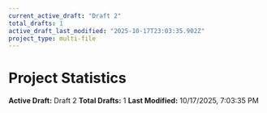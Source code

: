 ```yaml
---
current_active_draft: "Draft 2"
total_drafts: 1
active_draft_last_modified: "2025-10-17T23:03:35.902Z"
project_type: multi-file
---
```


# Project Statistics

**Active Draft:** Draft 2
**Total Drafts:** 1
**Last Modified:** 10/17/2025, 7:03:35 PM

